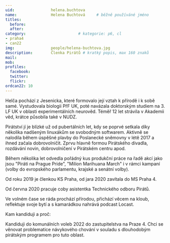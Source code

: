 ```yaml
---
uid:                helena.buchtova
name:               Helena Buchtová  	# běžně používáné jméno
titles:
  before: 
  after: 
category:                       # kategorie: p6, cl
- praha4
- can22
img: 		        people/helena-buchtova.jpg
description:        Členka Pirátů # kratký popis, max 160 znaků
mail: 
mob: 			
profiles:
  facebook:
  twitter: 
  flickr: 
ordcan22: 10
---
```


Helča pochází z Jesenicka, které formovalo její vztah k přírodě i k sobě samé. Vystudovala biologii PřF UK, poté navázala doktorským studiem na 3. LF UK v oblasti experimentálních neurověd. Téměř 12 let strávila v Akademii věd, krátce působila také v NUDZ.

Pirátství jí je blízké už od pubertálních let, kdy se poprvé setkala díky několika nadšeným linuxákům se svobodným softwarem. Aktivně se nalodila během úspěšné plavby do Poslanecké sněmovny v létě 2017 a ihned začala dobrovolničit. Zprvu hlavně formou Pirátského divadla, rozdávání novin, dobrovolničení v Pirátském centru apod.

Během několika let odvedla pořádný kus produkční práce na řadě akcí jako jsou "Piráti na Prague Pride", "Milion Marihuana March" i v rámci kampaní (volby do evropského parlamentu, krajské a senátní volby).

Od roku 2019 je členkou KS Praha, od jara 2020 zavítala do MS Praha 4.

Od června 2020 pracuje coby asistentka Technického odboru Pirátů.

Ve volném čase se ráda prochází přírodou, přichází věcem na kloub, reflektuje svoje bytí a s kamarádkou nahrává podcast Locast.

Kam kandiduji a proč:

Kandiduji do komunálních voleb 2022 do zastupitelstva na Praze 4. Chci se věnovat problematice návykového chování v souladu s dlouhodobým pirátským programem pro tuto oblast.


